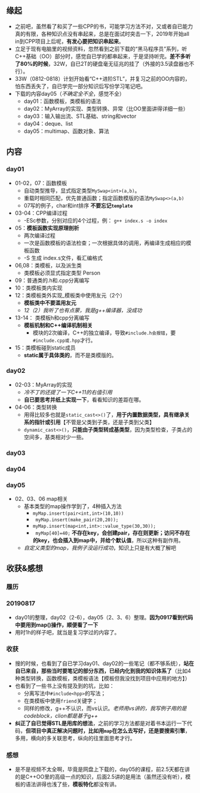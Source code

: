## 缘起

+ 之前吧，虽然看了和买了一些CPP的书，可能学习方法不对，又或者自已能力真的有限，各种知识点没有串起来，总是在面试时突击一下，2019年开始all in到CPP项目上后呢，**有发心要把知识串起来**。
+ 立足于现有电脑里的视频资料，忽然看到之前下载的“黑马程序员”系列，听C++基础（OO）部分时，感觉自已学的都串起来，于是坚持听完。**差不多听了80%的时候**，32W，自已2T的硬盘毫无征兆的挂了（外接的3.5读盘器也不行）。
+ 33W（0812-0818）计划开始看“C++进阶STL”，并复习之前的OO内容的，怕东西丢失了，自已学完一部分知识后写份学习笔记吧。
+ 下载的内容day05（*不确定全不全*，感觉不全）
  + day01：函数模板，类模板的语法
  + day02：MyArray的实现、类型转换、异常（比OO里面讲得详细一些）
  + day03：输入输出流、STL基础、string和vector
  + day04：deque、list
  + day05：multimap、函数对象、算法

## 内容

### day01

+ 01-02，07：函数模板
  + 自动类型推导，显式指定类型`MySwap<int>(a,b)`。
  + 重载时相同匹配，优先普通函数；指定函数模版的语法`MySwap<>(a,b)`
  + 07写的例子，char和int排序  **不要忘记`template`**
+ 03-04：CPP编译过程
  + -ESc参数，分别对应的4个过程，例： `g++ index.s -o index`
+ 05：**模板函数实现原理剖析**
  + 两次编译过程
  + 一次是函数模板的语法检查；一次根据具体的调用，再编译生成相应的模板函数
  + -S 生成 index.s文件，看汇编格式
+ 06,08：类模板，以及派生类
  + 类模板必须显式指定类型 Person<int>
+ 09：普通类的.h和.cpp分离编写
+ 10：类模板类内实现
+ 12：类模板类外实现_模板类中使用友元（2个）
  + **模板类中不要滥用友元**
  + *12（2）我听了也有点蒙，我是g++编译器，没成功*
+ 13-14： 类模板h和cpp分离编写
  + **模板机制和C++编译机制相关**
    + 模块的2次编译，C++的独立编译，导致`#include.h会报错`，要`#include.cpp或.hpp`才行。
+ 15：类模板碰到static成员
  + **static属于具体类的**，而不是类模版的。

### day02

+ 02-03：MyArray的实现
  + *冷不丁的还提了一下C++11的右值引用*
  + **自已要思考并纸上实现一下**，看看知识的差距在哪。
+ 04-06：类型转换
  + 用得比较多也就是`static_cast<>()`了，**用于内置数据类型，具有继承关系的指针或引用**【不管是父类到子类，还是子类到父类】
  + `dynamic_cast<>()`，**只能由子类型转成基类型**，因为类型检查，子类占的空间多，基类相对少一些。

### day03

### day04

### day05

+ 02、03、06 map相关
  + 基本类型的map操作学到了，4种插入方法
    + `myMap.insert(pair<int,int>(10,10))`
    + ` myMap.insert(make_pair(20,20));`
    + `myMap.insert(map<int,int>::value_type(30,30));`
    + ` myMap[40]=40;`  **不存在key，会创建pair，存在则更新；访问不存在的key，也会插入到map中，并给个默认值**，所以这种有副作用。
  + *自定义类型的map，我例子没运行成功*，知识上只是有大概了解吧



## 收获&感想

### 履历

### 20190817

+ day01的整理，day02（2-6），day05（2、3、6）整理。**因为0917看到代码中要用到map()操作，顺便看了一下**
+ 用时1h的样子吧，就当是复习学过的内容了。

### 收获

+ 搜的时候，也看到了自已学习day01、day02的一些笔记（都不够系统），**站在自已来自，那些当时要笔记的部分东西，已经内化到我的知识体系了**（比如4种类型转换，函数模板，类模板语法【模板但我没找到项目中应用的地方】）
+ 也看到了一些书上没有提及到的坑，比如：
  + 分离写法中`#include<hpp>`的写法；
  + 在类模板中使用`friend`关键字；
  + 同样的修改，g++不认识，而vs认识。*老师用vs讲的，我写例子用的是codeblock，clion都是基于g++*
+ **纠正了自已觉得STL是用库的想法**，之前的学习方法都是对着书本运行一下代码，**但项目中真正解决问题时，比如用`map`在怎么去写好，还是要搜索引擎**，多用，横向的多关联思考，纵向的往里面思考才行。

### 感想

+ 是不是视频不太全啊，毕竟是网盘上下载的，day05的课程，前2.5天都在讲的是C++OO里的高级一点的知识，后面2.5讲的是用法（虽然还没有听），模板的语法讲得也浅了些，**模板特化**都没有讲。

